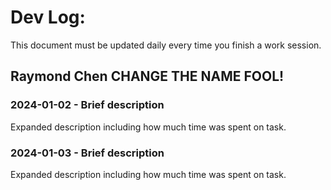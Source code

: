# Dev Log:

This document must be updated daily every time you finish a work session.

## Raymond Chen CHANGE THE NAME FOOL!

### 2024-01-02 - Brief description
Expanded description including how much time was spent on task.

### 2024-01-03 - Brief description
Expanded description including how much time was spent on task.
